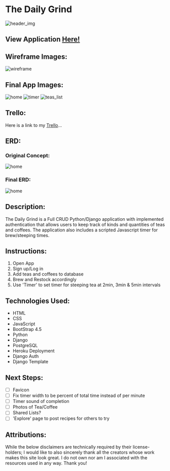 # The Daily Grind
![header_img](images/sun_PNG13427.png)
## View Application [Here!](https://the-daily-grind2021.herokuapp.com/)

## Wireframe Images:

![wireframe](images/Examples@2x.png)

## Final App Images:

![home](images/home.png)
![timer](images/Screen%20Shot%202021-02-09%20at%2011.32.09%20PM.png)
![teas_list](images/Screen%20Shot%202021-02-09%20at%2011.32.20%20PM.png)

## Trello:

Here is a link to my [Trello](https://trello.com/b/KTqlafnG/daily-dose)...

## ERD:

### Original Concept:

![home](images/Unit4ERD.png)

### Final ERD:

![home](images/NewUnit4.png)

## Description:
The Daily Grind is a Full CRUD Python/Django application with implemented authentication that allows users to keep track of kinds and quantities of teas and coffees. The application also includes a scripted Javascript timer for brew/steeping times.
## Instructions:

1. Open App
2. Sign up/Log in
3. Add teas and coffees to database
4. Brew and Restock accordingly
5. Use 'Timer' to set timer for steeping tea at 2min, 3min & 5min intervals

## Technologies Used:

- HTML
- CSS
- JavaScript
- BootStrap 4.5
- Python
- Django
- PostgreSQL
- Heroku Deployment
- Django Auth
- Django Template

## Next Steps:

- [ ] Favicon
- [ ] Fix timer width to be percent of total time instead of per minute
- [ ] Timer sound of completion
- [ ] Photos of Tea/Coffee
- [ ] Shared Lists?
- [ ] 'Explore' page to post recipes for others to try

## Attributions:

While the below disclaimers are technically required by their license-holders; I would like to also sincerely thank all the creators whose work makes this site look great. I do not own nor am I associated with the resources used in any way. Thank you!
